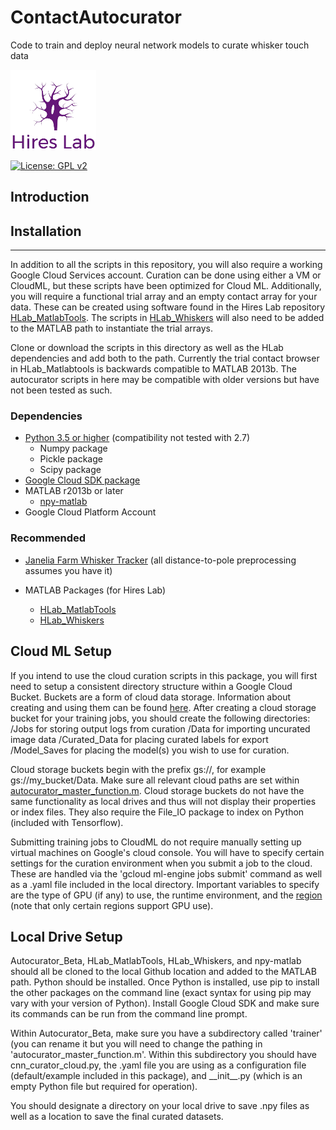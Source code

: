 # ContactAutocurator
Code to train and deploy neural network models to curate whisker touch data

[![Hires Lab](https://github.com/jonathansy/whisker-autocurator/blob/master/Resources/Images/HiresLab-logoM.png)](http://68.181.113.239:8080//hireslabwiki/index.php?title=Main_Page)

[![License: GPL v2](https://img.shields.io/badge/License-GPL%20v2-blue.svg)](https://www.gnu.org/licenses/old-licenses/gpl-2.0.en.html)

## Introduction

## Installation 
------
In addition to all the scripts in this repository, you will also require a working Google Cloud Services account. Curation can be done using either a VM or CloudML, but these scripts have been optimized for Cloud ML. Additionally, you will require a functional trial array and an empty contact array for your data. These can be created using software found in the Hires Lab repository [HLab_MatlabTools](https://github.com/hireslab/HLab_MatlabTools). The scripts in [HLab_Whiskers](https://github.com/hireslab/HLab_Whiskers) will also need to be added to the MATLAB path to instantiate the trial arrays. 

Clone or download the scripts in this directory as well as the HLab dependencies and add both to the path. Currently the trial contact browser in HLab_Matlabtools is backwards compatible to MATLAB 2013b. The autocurator scripts in here may be compatible with older versions but have not been tested as such. 

### Dependencies
* [Python 3.5 or higher](https://www.python.org/downloads/) (compatibility not tested with 2.7)  
  - Numpy package  
  - Pickle package  
  - Scipy package
* [Google Cloud SDK package](https://cloud.google.com/sdk/)
* MATLAB r2013b or later
  - [npy-matlab](https://github.com/kwikteam/npy-matlab)
* Google Cloud Platform Account



### Recommended
* [Janelia Farm Whisker Tracker](https://wiki.janelia.org/wiki/display/MyersLab/Whisker+Tracking+Downloads) (all distance-to-pole preprocessing assumes you have it)

* MATLAB Packages (for Hires Lab)
  - [HLab_MatlabTools](https://github.com/hireslab/HLab_MatlabTools)  
  - [HLab_Whiskers](https://github.com/hireslab/HLab_Whiskers)



Cloud ML Setup
------
If you intend to use the cloud curation scripts in this package, you will first need to setup a consistent directory structure within a Google Cloud Bucket. Buckets are a form of cloud data storage. Information about creating and using them can be found [here](https://cloud.google.com/storage/docs/creating-buckets). After creating a cloud storage bucket for your training jobs, you should create the following directories:
/Jobs for storing output logs from curation
/Data for importing uncurated image data 
/Curated_Data for placing curated labels for export 
/Model_Saves for placing the model(s) you wish to use for curation.

Cloud storage buckets begin with the prefix gs://, for example gs://my_bucket/Data. Make sure all relevant cloud paths are set within [autocurator_master_function.m](https://github.com/jonathansy/whisker-autocurator/blob/master/Autocurator_Beta/autocurator_master_function.m). Cloud storage buckets do not have the same functionality as local drives and thus will not display their properties or index files. They also require the File_IO package to index on Python (included with Tensorflow). 

Submitting training jobs to CloudML do not require manually setting up virtual machines on Google's cloud console. You will have to specify certain settings for the curation environment when you submit a job to the cloud. These are handled via  the 'gcloud ml-engine jobs submit' command as well as a .yaml file included in the local directory. Important variables to specify are the type of GPU (if any) to use, the runtime environment, and the [region](https://cloud.google.com/compute/docs/regions-zones/) (note that only certain regions support GPU use).    

Local Drive Setup 
------
Autocurator_Beta, HLab_MatlabTools, HLab_Whiskers, and npy-matlab should all be cloned to the local Github location and added to the MATLAB path. Python should be installed. Once Python is installed, use pip to install the other packages on the command line (exact syntax for using pip may vary with your version of Python). Install Google Cloud SDK and make sure its commands can be run from the command line prompt. 

Within Autocurator_Beta, make sure you have a subdirectory called 'trainer' (you can rename it but you will need to change the pathing in 'autocurator_master_function.m'. Within this subdirectory you should have cnn_curator_cloud.py, the .yaml file you are using as a configuration file (default/example included in this package), and \_\_init\_\_.py (which is an empty Python file but required for operation). 

You should designate a directory on your local drive to save .npy files as well as a location to save the final curated datasets. 
